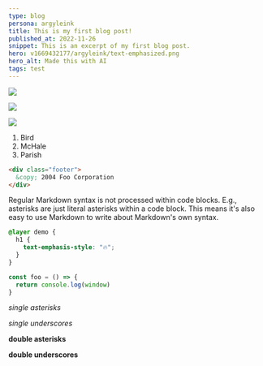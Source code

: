 ```yaml
---
type: blog
persona: argyleink
title: This is my first blog post!
published_at: 2022-11-26
snippet: This is an excerpt of my first blog post.
hero: v1669432177/argyleink/text-emphasized.png
hero_alt: Made this with AI
tags: test
---
```


![](v1669432177/argyleink/text-emphasized.png)

![](https://media1.giphy.com/media/b0HYKHINjL32qEsoJt/giphy.gif?cid=ecf05e470xzt877ojokmkub40d6kk0paaufim6fm41294pjd&rid=giphy.gif&ct=g)

![](https://codepen.io/argyleink/embed/preview/YzveomK)

1.  Bird
1.  McHale
1.  Parish

```html
<div class="footer">
  &copy; 2004 Foo Corporation
</div>
```

Regular Markdown syntax is not processed within code blocks. E.g.,
asterisks are just literal asterisks within a code block. This means
it's also easy to use Markdown to write about Markdown's own syntax.

```css
@layer demo {
  h1 {
    text-emphasis-style: "🔥";
  }
}
```

```js
const foo = () => {
  return console.log(window)
}
```

*single asterisks*

_single underscores_

**double asterisks**

__double underscores__
